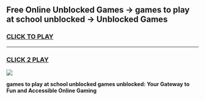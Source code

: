 
## Free Online Unblocked Games → games to play at school unblocked → Unblocked Games
<h3>
<a href="https://premium.freeplayer.one?title=games_to_play_at_school_unblocked&ref=21F">CLICK TO PLAY</a></h3>
<hr>

<h3>
<a href="https://premium.freeplayer.one?title=games_to_play_at_school_unblocked&ref=21F">CLICK 2 PLAY</a>
  
</h3>

<a href="https://premium.freeplayer.one?title=games_to_play_at_school_unblocked&ref=21F/"><img src="https://clearcache.store/games.png"></a>


**games to play at school unblocked games unblocked: Your Gateway to Fun and Accessible Online Gaming**
